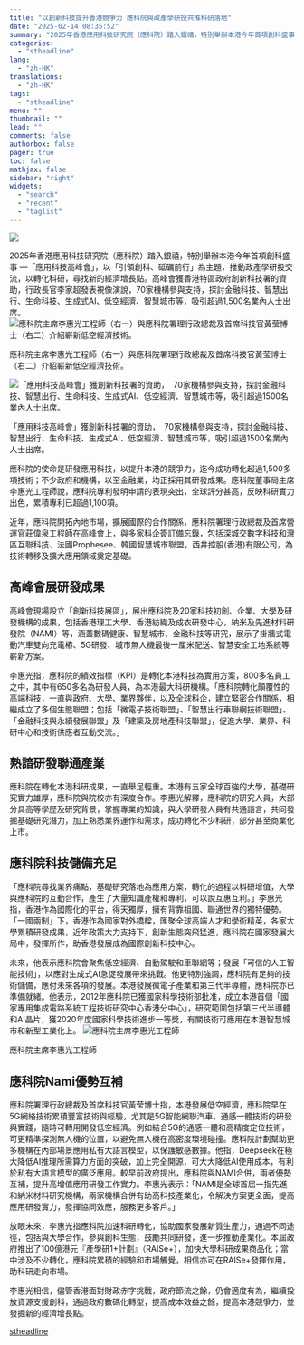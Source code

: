 ```yaml
---
title: "以創新科技提升香港競爭力 應科院與政產學研投共推科研落地"
date: "2025-02-14 08:35:52"
summary: "2025年香港應用科技研究院（應科院）踏入銀禧，特別舉辦本港今年首項創科盛事 ..."
categories:
  - "stheadline"
lang:
  - "zh-HK"
translations:
  - "zh-HK"
tags:
  - "stheadline"
menu: ""
thumbnail: ""
lead: ""
comments: false
authorbox: false
pager: true
toc: false
mathjax: false
sidebar: "right"
widgets:
  - "search"
  - "recent"
  - "taglist"
---
```


![](https://image.stheadline.com/f/680p0/0x0/100/none/3b80956c4cbc853e3dbd002aeef1de5f/stheadline/inewsmedia/20250213/_2025021316474881160.jpg)






2025年香港應用科技研究院（應科院）踏入銀禧，特別舉辦本港今年首項創科盛事 —「應用科技高峰會」，以「引領創科、砥礪前行」為主題，推動政產學研投交流，以轉化科研，尋找新的經濟增長點。高峰會獲香港特區政府創新科技署的資助，行政長官李家超發表視像演說，70家機構參與支持，探討金融科技、智慧出行、生命科技、生成式AI、低空經濟、智慧城市等，吸引超過1,500名業內人士出席。
 ![應科院主席李惠光工程師（右一）與應科院署理行政總裁及首席科技官黃莹博士（右二）介紹嶄新低空經濟技術。](https://image.hkhl.hk/f/1024p0/0x0/100/none/99657aae4929eea7b9f0b75027f69c1f/2025-02/250213_ASTRI_01.jpg)


應科院主席李惠光工程師（右一）與應科院署理行政總裁及首席科技官黃莹博士（右二）介紹嶄新低空經濟技術。




 ![「應用科技高峰會」獲創新科技署的資助，  70家機構參與支持，探討金融科技、智慧出行、生命科技、生成式AI、低空經濟、智慧城市等，吸引超過1500名業內人士出席。](https://image.hkhl.hk/f/1024p0/0x0/100/none/6a892e0b6e04bea750e3d40381fcaac1/2025-02/250213_ASTRI_02.jpg)


「應用科技高峰會」獲創新科技署的資助，  70家機構參與支持，探討金融科技、智慧出行、生命科技、生成式AI、低空經濟、智慧城市等，吸引超過1500名業內人士出席。




  

應科院的使命是研發應用科技，以提升本港的競爭力，迄今成功轉化超過1,500多項技術；不少政府和機構，以至金融業，均正採用其研發成果。應科院董事局主席李惠光工程師說，應科院專利發明申請的表現突出，全球評分甚高，反映科研實力出色，累積專利已超過1,100項。

近年，應科院開拓內地市場，擴展國際的合作關係，應科院署理行政總裁及首席營運官莊偉泉工程師在高峰會上，與多家科企簽訂備忘錄，包括深城交數字科技和灣區互聯科技、法國Prophesee、韓國智慧城市聯盟，西井控股(香港)有限公司，為技術轉移及擴大應用領域奠定基礎。  


高峰會展研發成果
--------

高峰會現場設立「創新科技展區」，展出應科院及20家科技初創、企業、大學及研發機構的成果，包括香港理工大學、香港紡織及成衣研發中心，納米及先進材料研發院（NAMI）等，涵蓋數碼健康、智慧城市、金融科技等研究，展示了掛牆式電動汽車雙向充電樁、5G研發、城市無人機最後一厘米配送、智慧安全工地系統等嶄新方案。

李惠光指，應科院的績效指標（KPI）是轉化本港科技為實用方案，800多名員工之中，其中有650多名為研發人員，為本港最大科研機構。「應科院轉化顛覆性的高端科技，一直與政府、大學、業界夥伴，以及全球科企，建立緊密合作關係，相繼成立了多個生態聯盟；包括「微電子技術聯盟」、「智慧出行車聯網技術聯盟」、「金融科技與永續發展聯盟」及「建築及房地產科技聯盟」，促進大學、業界、科研中心和技術供應者互動交流。」  


熟諳研發聯通產業
--------

應科院在轉化本港科研成果，一直舉足輕重。本港有五家全球百強的大學，基礎研究實力雄厚，應科院與院校亦有深度合作。李惠光解釋，應科院的研究人員，大部分具高等學歷及研究背景，掌握專業的知識，與大學研發人員有共通語言，共同發掘基礎研究潛力，加上熟悉業界運作和需求，成功轉化不少科研，部分甚至商業化上市。  


應科院科技儲備充足
---------

「應科院尋找業界痛點，基礎研究落地為應用方案，轉化的過程以科研增值，大學與應科院的互動合作，產生了大量知識產權和專利，可以說互惠互利。」李惠光指，香港作為國際化的平台，得天獨厚，擁有背靠祖國、聯通世界的獨特優勢。「一國兩制」下，香港作為國家對外橋樑，匯聚全球高端人才和學術精英，各家大學累積研發成果，近年政策大力支持下，創新生態突飛猛進，應科院在國家發展大局中，發揮所作，助香港發展成為國際創新科技中心。

未來，他表示應科院會聚焦低空經濟、自動駕駛和車聯網等；發展「可信的人工智能技術」，以應對生成式AI急促發展帶來挑戰。他更特別強調，應科院有足夠的技術儲備，應付未來各項的發展。本港發展微電子產業和第三代半導體，應科院亦已準備就緒。他表示，2012年應科院已獲國家科學技術部批准，成立本港首個「國家專用集成電路系統工程技術研究中心香港分中心」，研究範圍包括第三代半導體和AI晶片，獲2020年度國家科學技術進步一等獎，有關技術可應用在本港智慧城市和新型工業化上。
 ![應科院主席李惠光工程師](https://image.hkhl.hk/f/1024p0/0x0/100/none/0a8cecfd8f545899628f4ece22fc7c83/2025-02/250213_ASTRI_03.jpg)


應科院主席李惠光工程師




應科院Nami優勢互補
-----------

應科院署理行政總裁及首席科技官黃莹博士指，本港發展低空經濟，應科院早在5G網絡技術累積豐富技術與經驗，尤其是5G智能網聯汽車、通感一體技術的研發與實踐，隨時可轉用開發低空經濟。例如結合5G的通感一體和高精度定位技術，可更精準探測無人機的位置，以避免無人機在高密度環境碰撞。應科院計劃幫助更多機構在內部場景應用私有大語言模型，以保護敏感數據。他指，Deepseek在極大降低AI推理所需算力方面的突破，加上完全開源，可大大降低AI使用成本，有利於私有大語言模型的廣泛應用。較早前政府提出，應科院與NAMI合併，兩者優勢互補，提升高增值應用研發工作實力。李惠光表示：「NAMI是全球首屈一指先進和納米材料研究機構，兩家機構合併有助高科技產業化，令解決方案更全面，提高應用研發實力，發揮協同效應，服務更多客戶。」

放眼未來，李惠光指應科院加速科研轉化，協助國家發展新質生產力，通過不同途徑，包括與大學合作，參與創科生態，鼓勵共同研發，進一步推動產業化。本屆政府推出了100億港元『產學研1+計劃』（RAISe+），加快大學科研成果商品化；當中涉及不少轉化，應科院累積的經驗和市場觸覺，相信亦可在RAISe+發揮作用，助科研走向市場。

李惠光相信，儘管香港面對財政赤字挑戰，政府節流之餘，仍會適度有為，繼續投放資源支援創科，通過政府數碼化轉型，提高成本效益之餘，提高本港競爭力，並發掘新的經濟增長點。

[stheadline](https://std.stheadline.com/realtime/article/2052585/即時-港聞-以創新科技提升香港競爭力-應科院與政產學研投共推科研落地)
